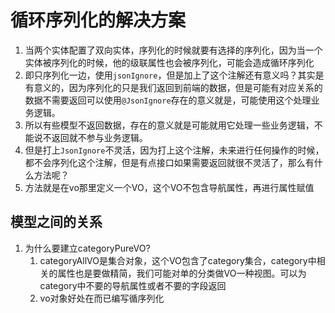 # 循环序列化的解决方案

1. 当两个实体配置了双向实体，序列化的时候就要有选择的序列化，因为当一个实体被序列化的时候，他的级联属性也会被序列化，可能会造成循环序列化
2. 即只序列化一边，使用`jsonIgnore`，但是加上了这个注解还有意义吗？其实是有意义的，因为序列化的只是我们返回到前端的数据，但是可能有对应关系的数据不需要返回可以使用`@JsonIgnore`存在的意义就是，可能使用这个处理业务逻辑。
3. 所以有些模型不返回数据，存在的意义就是可能就用它处理一些业务逻辑，不能说不返回就不参与业务逻辑。
4. 但是打上`JsonIgnore`不灵活，因为打上这个注解，未来进行任何操作的时候，都不会序列化这个注解，但是有点接口如果需要返回就很不灵活了，那么有什么方法呢？
5. 方法就是在vo那里定义一个VO，这个VO不包含导航属性，再进行属性赋值

## 模型之间的关系

1. 为什么要建立categoryPureVO?
   1. categoryAllVO是集合对象，这个VO包含了category集合，category中相关的属性也是要做精简，我们可能对单的分类做VO一种视图。可以为category中不要的导航属性或者不要的字段返回
   2. vo对象好处在而已编写循序列化